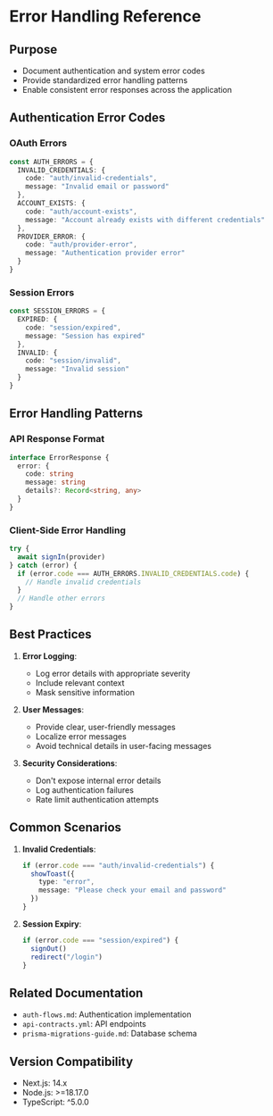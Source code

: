 # Error Handling Reference

## Purpose
- Document authentication and system error codes
- Provide standardized error handling patterns
- Enable consistent error responses across the application

## Authentication Error Codes

### OAuth Errors
```typescript
const AUTH_ERRORS = {
  INVALID_CREDENTIALS: {
    code: "auth/invalid-credentials",
    message: "Invalid email or password"
  },
  ACCOUNT_EXISTS: {
    code: "auth/account-exists",
    message: "Account already exists with different credentials"
  },
  PROVIDER_ERROR: {
    code: "auth/provider-error",
    message: "Authentication provider error"
  }
}
```

### Session Errors
```typescript
const SESSION_ERRORS = {
  EXPIRED: {
    code: "session/expired",
    message: "Session has expired"
  },
  INVALID: {
    code: "session/invalid",
    message: "Invalid session"
  }
}
```

## Error Handling Patterns

### API Response Format
```typescript
interface ErrorResponse {
  error: {
    code: string
    message: string
    details?: Record<string, any>
  }
}
```

### Client-Side Error Handling
```typescript
try {
  await signIn(provider)
} catch (error) {
  if (error.code === AUTH_ERRORS.INVALID_CREDENTIALS.code) {
    // Handle invalid credentials
  }
  // Handle other errors
}
```

## Best Practices

1. **Error Logging**:
   - Log error details with appropriate severity
   - Include relevant context
   - Mask sensitive information

2. **User Messages**:
   - Provide clear, user-friendly messages
   - Localize error messages
   - Avoid technical details in user-facing messages

3. **Security Considerations**:
   - Don't expose internal error details
   - Log authentication failures
   - Rate limit authentication attempts

## Common Scenarios

1. **Invalid Credentials**:
   ```typescript
   if (error.code === "auth/invalid-credentials") {
     showToast({
       type: "error",
       message: "Please check your email and password"
     })
   }
   ```

2. **Session Expiry**:
   ```typescript
   if (error.code === "session/expired") {
     signOut()
     redirect("/login")
   }
   ```

## Related Documentation
- `auth-flows.md`: Authentication implementation
- `api-contracts.yml`: API endpoints
- `prisma-migrations-guide.md`: Database schema

## Version Compatibility
- Next.js: 14.x
- Node.js: >=18.17.0
- TypeScript: ^5.0.0